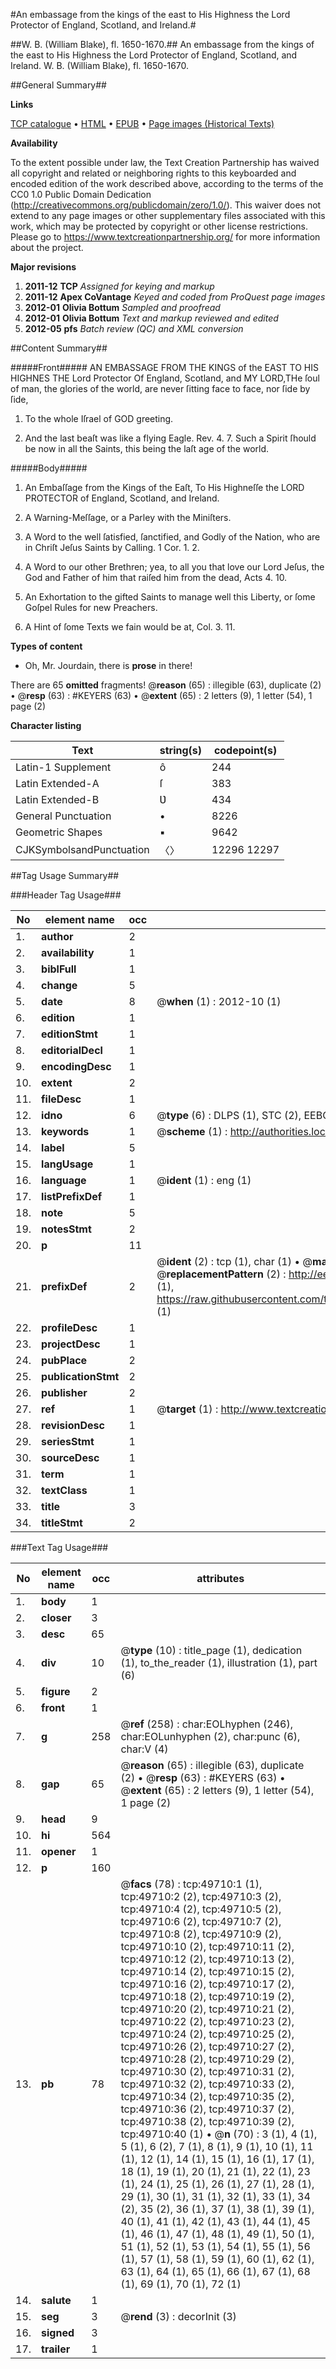 #An embassage from the kings of the east to His Highness the Lord Protector of England, Scotland, and Ireland.#

##W. B. (William Blake), fl. 1650-1670.##
An embassage from the kings of the east to His Highness the Lord Protector of England, Scotland, and Ireland.
W. B. (William Blake), fl. 1650-1670.

##General Summary##

**Links**

[TCP catalogue](http://www.ota.ox.ac.uk/tcp/)  • 
[HTML](http://tei.it.ox.ac.uk/tcp/Texts-HTML/free/A28/A28345.html)  • 
[EPUB](http://tei.it.ox.ac.uk/tcp/Texts-EPUB/free/A28/A28345.epub) • 
[Page images (Historical Texts)](https://historicaltexts.jisc.ac.uk/eebo-11829156e)

**Availability**

To the extent possible under law, the Text Creation Partnership has waived all copyright and related or neighboring rights to this keyboarded and encoded edition of the work described above, according to the terms of the CC0 1.0 Public Domain Dedication (http://creativecommons.org/publicdomain/zero/1.0/). This waiver does not extend to any page images or other supplementary files associated with this work, which may be protected by copyright or other license restrictions. Please go to https://www.textcreationpartnership.org/ for more information about the project.

**Major revisions**

1. __2011-12__ __TCP__ *Assigned for keying and markup*
1. __2011-12__ __Apex CoVantage__ *Keyed and coded from ProQuest page images*
1. __2012-01__ __Olivia Bottum__ *Sampled and proofread*
1. __2012-01__ __Olivia Bottum__ *Text and markup reviewed and edited*
1. __2012-05__ __pfs__ *Batch review (QC) and XML conversion*

##Content Summary##

#####Front#####
AN EMBASSAGE FROM THE KINGS of the EAST TO HIS HIGHNES THE Lord Protector Of England, Scotland, and MY LORD,THe ſoul of man, the glories of the world, are never ſitting face to face, nor ſide by ſide,
1. To the whole Iſrael of GOD greeting.

1. And the last beaſt was like a flying Eagle. Rev. 4. 7. Such a Spirit ſhould be now in all the Saints, this being the laſt age of the world.

#####Body#####

1. An Embaſſage from the Kings of the Eaſt, To His Highneſſe the LORD PROTECTOR of England, Scotland, and Ireland.

1. A Warning-Meſſage, or a Parley with the Miniſters.

1. A Word to the well ſatisfied, ſanctified, and Godly of the Nation, who are in Chriſt Jeſus Saints by Calling. 1 Cor. 1. 2.

1. A Word to our other Brethren; yea, to all you that love our Lord Jeſus, the God and Father of him that raiſed him from the dead, Acts 4. 10.

1. An Exhortation to the gifted Saints to manage well this Liberty, or ſome Goſpel Rules for new Preachers.

1. A Hint of ſome Texts we fain would be at, Col. 3. 11.

**Types of content**

  * Oh, Mr. Jourdain, there is **prose** in there!

There are 65 **omitted** fragments! 
 @__reason__ (65) : illegible (63), duplicate (2)  •  @__resp__ (63) : #KEYERS (63)  •  @__extent__ (65) : 2 letters (9), 1 letter (54), 1 page (2)

**Character listing**


|Text|string(s)|codepoint(s)|
|---|---|---|
|Latin-1 Supplement|ô|244|
|Latin Extended-A|ſ|383|
|Latin Extended-B|Ʋ|434|
|General Punctuation|•|8226|
|Geometric Shapes|▪|9642|
|CJKSymbolsandPunctuation|〈〉|12296 12297|

##Tag Usage Summary##

###Header Tag Usage###

|No|element name|occ|attributes|
|---|---|---|---|
|1.|__author__|2||
|2.|__availability__|1||
|3.|__biblFull__|1||
|4.|__change__|5||
|5.|__date__|8| @__when__ (1) : 2012-10 (1)|
|6.|__edition__|1||
|7.|__editionStmt__|1||
|8.|__editorialDecl__|1||
|9.|__encodingDesc__|1||
|10.|__extent__|2||
|11.|__fileDesc__|1||
|12.|__idno__|6| @__type__ (6) : DLPS (1), STC (2), EEBO-CITATION (1), OCLC (1), VID (1)|
|13.|__keywords__|1| @__scheme__ (1) : http://authorities.loc.gov/ (1)|
|14.|__label__|5||
|15.|__langUsage__|1||
|16.|__language__|1| @__ident__ (1) : eng (1)|
|17.|__listPrefixDef__|1||
|18.|__note__|5||
|19.|__notesStmt__|2||
|20.|__p__|11||
|21.|__prefixDef__|2| @__ident__ (2) : tcp (1), char (1)  •  @__matchPattern__ (2) : ([0-9\-]+):([0-9IVX]+) (1), (.+) (1)  •  @__replacementPattern__ (2) : http://eebo.chadwyck.com/downloadtiff?vid=$1&page=$2 (1), https://raw.githubusercontent.com/textcreationpartnership/Texts/master/tcpchars.xml#$1 (1)|
|22.|__profileDesc__|1||
|23.|__projectDesc__|1||
|24.|__pubPlace__|2||
|25.|__publicationStmt__|2||
|26.|__publisher__|2||
|27.|__ref__|1| @__target__ (1) : http://www.textcreationpartnership.org/docs/. (1)|
|28.|__revisionDesc__|1||
|29.|__seriesStmt__|1||
|30.|__sourceDesc__|1||
|31.|__term__|1||
|32.|__textClass__|1||
|33.|__title__|3||
|34.|__titleStmt__|2||


###Text Tag Usage###

|No|element name|occ|attributes|
|---|---|---|---|
|1.|__body__|1||
|2.|__closer__|3||
|3.|__desc__|65||
|4.|__div__|10| @__type__ (10) : title_page (1), dedication (1), to_the_reader (1), illustration (1), part (6)|
|5.|__figure__|2||
|6.|__front__|1||
|7.|__g__|258| @__ref__ (258) : char:EOLhyphen (246), char:EOLunhyphen (2), char:punc (6), char:V (4)|
|8.|__gap__|65| @__reason__ (65) : illegible (63), duplicate (2)  •  @__resp__ (63) : #KEYERS (63)  •  @__extent__ (65) : 2 letters (9), 1 letter (54), 1 page (2)|
|9.|__head__|9||
|10.|__hi__|564||
|11.|__opener__|1||
|12.|__p__|160||
|13.|__pb__|78| @__facs__ (78) : tcp:49710:1 (1), tcp:49710:2 (2), tcp:49710:3 (2), tcp:49710:4 (2), tcp:49710:5 (2), tcp:49710:6 (2), tcp:49710:7 (2), tcp:49710:8 (2), tcp:49710:9 (2), tcp:49710:10 (2), tcp:49710:11 (2), tcp:49710:12 (2), tcp:49710:13 (2), tcp:49710:14 (2), tcp:49710:15 (2), tcp:49710:16 (2), tcp:49710:17 (2), tcp:49710:18 (2), tcp:49710:19 (2), tcp:49710:20 (2), tcp:49710:21 (2), tcp:49710:22 (2), tcp:49710:23 (2), tcp:49710:24 (2), tcp:49710:25 (2), tcp:49710:26 (2), tcp:49710:27 (2), tcp:49710:28 (2), tcp:49710:29 (2), tcp:49710:30 (2), tcp:49710:31 (2), tcp:49710:32 (2), tcp:49710:33 (2), tcp:49710:34 (2), tcp:49710:35 (2), tcp:49710:36 (2), tcp:49710:37 (2), tcp:49710:38 (2), tcp:49710:39 (2), tcp:49710:40 (1)  •  @__n__ (70) : 3 (1), 4 (1), 5 (1), 6 (2), 7 (1), 8 (1), 9 (1), 10 (1), 11 (1), 12 (1), 14 (1), 15 (1), 16 (1), 17 (1), 18 (1), 19 (1), 20 (1), 21 (1), 22 (1), 23 (1), 24 (1), 25 (1), 26 (1), 27 (1), 28 (1), 29 (1), 30 (1), 31 (1), 32 (1), 33 (1), 34 (2), 35 (2), 36 (1), 37 (1), 38 (1), 39 (1), 40 (1), 41 (1), 42 (1), 43 (1), 44 (1), 45 (1), 46 (1), 47 (1), 48 (1), 49 (1), 50 (1), 51 (1), 52 (1), 53 (1), 54 (1), 55 (1), 56 (1), 57 (1), 58 (1), 59 (1), 60 (1), 62 (1), 63 (1), 64 (1), 65 (1), 66 (1), 67 (1), 68 (1), 69 (1), 70 (1), 72 (1)|
|14.|__salute__|1||
|15.|__seg__|3| @__rend__ (3) : decorInit (3)|
|16.|__signed__|3||
|17.|__trailer__|1||
